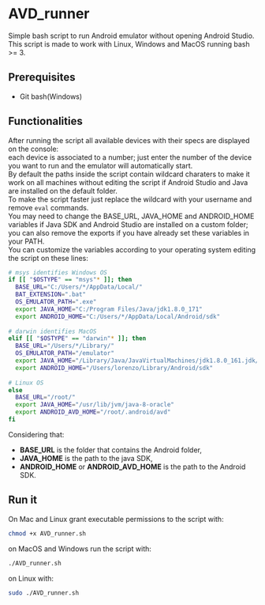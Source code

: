 # AVD_runner
Simple bash script to run Android emulator without opening Android Studio.<br />
This script is made to work with Linux, Windows and MacOS running bash >= 3.

## Prerequisites
 - Git bash(Windows)
 
## Functionalities
After running the script all available devices with their specs are displayed on the console:<br />
each device is associated to a number; just enter the number of the device you want to run and the emulator will automatically start.
<br />
By default the paths inside the script contain wildcard charaters to make it work on all machines without editing the script if Android Studio and Java are installed on the default folder.<br />
To make the script faster just replace the wildcard with your username and remove ```eval``` commands.<br />
You may need to change the BASE_URL, JAVA_HOME and ANDROID_HOME variables if Java SDK and Android Studio are installed on a custom folder; you can also remove the exports if you have already set these variables in your PATH.<br />
You can customize the variables according to your operating system editing the script on these lines:
```sh
# msys identifies Windows OS
if [[ "$OSTYPE" == "msys"* ]]; then
  BASE_URL="C:/Users/*/AppData/Local/"
  BAT_EXTENSION=".bat"
  OS_EMULATOR_PATH=".exe"
  export JAVA_HOME="C:/Program Files/Java/jdk1.8.0_171"
  export ANDROID_HOME="C:/Users/*/AppData/Local/Android/sdk"
  
# darwin identifies MacOS
elif [[ "$OSTYPE" == "darwin"* ]]; then
  BASE_URL="/Users/*/Library/"
  OS_EMULATOR_PATH="/emulator"
  export JAVA_HOME="/Library/Java/JavaVirtualMachines/jdk1.8.0_161.jdk/Contents/Home"
  export ANDROID_HOME="/Users/lorenzo/Library/Android/sdk"
  
# Linux OS
else
  BASE_URL="/root/"
  export JAVA_HOME="/usr/lib/jvm/java-8-oracle"
  export ANDROID_AVD_HOME="/root/.android/avd"
fi
```

Considering that:

- <b>BASE_URL</b> is the folder that contains the Android folder,
- <b>JAVA_HOME</b> is the path to the java SDK,
- <b>ANDROID_HOME</b> or <b>ANDROID_AVD_HOME</b> is the path to the Android SDK.

## Run it
On Mac and Linux grant executable permissions to the script with:
```sh
chmod +x AVD_runner.sh
```

on MacOS and Windows run the script with:
```sh
./AVD_runner.sh
```

on Linux with:
```sh
sudo ./AVD_runner.sh
```